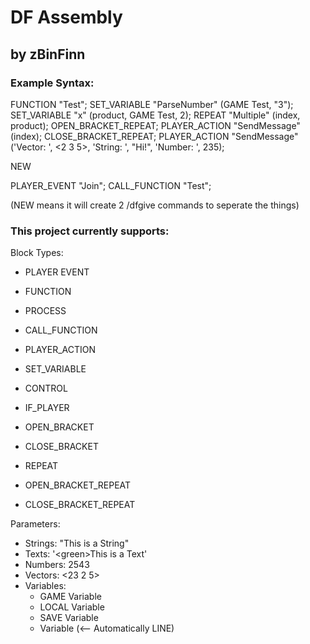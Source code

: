 # DF Assembly
## by zBinFinn

### Example Syntax:
FUNCTION "Test";
SET_VARIABLE "ParseNumber" (GAME Test, "3");
SET_VARIABLE "x" (product, GAME Test, 2);
REPEAT "Multiple" (index, product);
OPEN_BRACKET_REPEAT;
PLAYER_ACTION "SendMessage" (index);
CLOSE_BRACKET_REPEAT;
PLAYER_ACTION "SendMessage" ('<blue>Vector: ', <2 3 5>, '<newline><gray>String: ', "Hi!", '<newline><red>Number: ', 235);

NEW

PLAYER_EVENT "Join";
CALL_FUNCTION "Test";

(NEW means it will create 2 /dfgive commands to seperate the things)

### This project currently supports:
Block Types:
- PLAYER EVENT
- FUNCTION
- PROCESS

- CALL_FUNCTION
- PLAYER_ACTION
- SET_VARIABLE
- CONTROL

- IF_PLAYER
- OPEN_BRACKET
- CLOSE_BRACKET

- REPEAT
- OPEN_BRACKET_REPEAT
- CLOSE_BRACKET_REPEAT

Parameters:
- Strings: "This is a String"
- Texts: '\<green>This is a Text'
- Numbers: 2543
- Vectors: <23 2 5>
- Variables: 
  - GAME Variable
  - LOCAL Variable
  - SAVE Variable
  - Variable (<-- Automatically LINE) 

